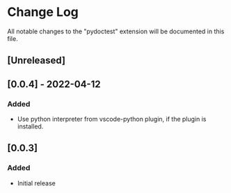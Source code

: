# Change Log

All notable changes to the "pydoctest" extension will be documented in this file.

## [Unreleased]

## [0.0.4] - 2022-04-12
### Added
- Use python interpreter from vscode-python plugin, if the plugin is installed.

## [0.0.3]
### Added
- Initial release
